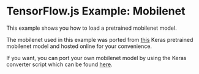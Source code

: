 # TensorFlow.js Example: Mobilenet

This example shows you how to load a pretrained mobilenet model.

The mobilenet used in this example was ported from
[this](https://github.com/fchollet/deep-learning-models/releases/download/v0.6/mobilenet_2_5_224_tf.h5)
Keras pretrained mobilenet model and hosted online for your convenience.

If you want, you can port your own mobilenet model by using the Keras converter script which
can be found [here](https://github.com/tensorflow/tfjs-converter).